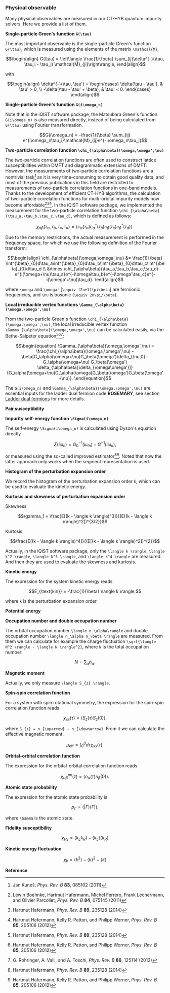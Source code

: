### Physical observable

Many physical observables are measured in our CT-HYB quantum impurity solvers. Here we provide a list of them.

**Single-particle Green's function ``G(\tau)``**

The most important observable is the single-particle Green's function ``G(\tau)``, which is measured using the elements of the matrix ``\mathcal{M}``, 
```math
\begin{align}
G(\tau) = \left\langle \frac{1}{\beta} \sum_{ij}\delta^{-}(\tau, \tau_i - \tau_j) \mathcal{M}_{ji}\right\rangle,
\end{align}
```
with
```math
\begin{align}
\delta^{-}(\tau, \tau') = 
\begin{cases} 
\delta(\tau - \tau'), & \tau' > 0, \\
-\delta(\tau - \tau' + \beta), & \tau' < 0.
\end{cases}
\end{align}
```

**Single-particle Green's function ``G(i\omega_n)``**

Note that in the iQIST software package, the Matsubara Green's function ``G(i\omega_n)`` is also measured directly, instead of being calculated from ``G(\tau)`` using Fourier transformation.

```math
G(i\omega_n) = -\frac{1}{\beta} \sum_{ij} e^{i\omega_n\tau_i}\mathcal{M}_{ij}e^{-i\omega_n\tau_j}
```

**Two-particle correlation function ``\chi_{\alpha\beta}(\omega,\omega',\nu)``**

The two-particle correlation functions are often used to construct lattice susceptibilities within DMFT and diagrammatic extensions of DMFT. However, the measurements of two-particle correlation functions are a nontrivial task[^1] as it is very time-consuming to obtain good quality data, and most of the previous publications in this field are restricted to measurements of two-particle correlation functions in one-band models. Thanks to the development of efficient CT-HYB algorithms, the calculation of two-particle correlation functions for multi-orbital impurity models now become affordable[^2][^3][^4]. In the iQIST software package, we implemented the measurement for the two-particle correlation function ``\chi_{\alpha\beta}(\tau_a,\tau_b,\tau_c,\tau_d)``, which is defined as follows:
```math
\begin{equation}
\chi_{\alpha\beta}(\tau_a,\tau_b,\tau_c,\tau_d)
= \langle c_{\alpha}(\tau_a)c^{\dagger}_{\alpha}(\tau_b)c_{\beta}(\tau_c)c^{\dagger}_{\beta}(\tau_d)\rangle.
\end{equation}
```
Due to the memory restrictions, the actual measurement is performed in the frequency space, for which we use the following definition of the Fourier transform:
```math
\begin{align}
\chi_{\alpha\beta}(\omega,\omega',\nu) &= \frac{1}{\beta}
\int^{\beta}_{0}d\tau_a\int^{\beta}_{0}d\tau_b\int^{\beta}_{0}d\tau_c\int^{\beta}_{0}d\tau_d
\\
&\times \chi_{\alpha\beta}(\tau_a,\tau_b,\tau_c,\tau_d) 
e^{i(\omega+\nu)\tau_a}e^{-i\omega\tau_b}e^{-i\omega'\tau_c}e^{-i(\omega'+\nu)\tau_d}.
\end{align}
```
where ``\omega`` and ``\omega'`` [``\equiv (2n+1)\pi\beta``] are fermionic frequencies, and ``\nu`` is bosonic (``\equiv 2n\pi/\beta``).

**Local irreducible vertex functions ``\Gamma_{\alpha\beta}(\omega,\omega',\nu)``**

From the two-particle Green's function ``\chi_{\alpha\beta}(\omega,\omega',\nu)``, the local irreducible vertex function ``\Gamma_{\alpha\beta}(\omega,\omega',\nu)`` can be calculated easily, via the Bethe-Salpeter equation[^3][^4][^5]:
```math
\begin{equation}
\Gamma_{\alpha\beta}(\omega,\omega',\nu) = 
\frac{\chi_{\alpha\beta}(\omega,\omega',\nu) 
- \beta[G_\alpha(\omega+\nu)G_\beta(\omega')\delta_{\nu,0} 
- G_\alpha(\omega+\nu) G_\beta(\omega') \delta_{\alpha\beta}\delta_{\omega\omega'}]}
{G_\alpha(\omega+\nu)G_\alpha(\omega)G_\beta(\omega')G_\beta(\omega'+\nu)}.
\end{equation}
```
The ``G(i\omega_n)`` and ``\Gamma_{\alpha\beta}(\omega,\omega',\nu)`` are essential inputs for the ladder dual fermion code **ROSEMARY**, see section [Ladder dual fermions](../ch05/ladder.md) for more details.

**Pair susceptibility**

**Impurity self-energy function ``\Sigma(i\omega_n)``**

The self-energy ``\Sigma(i\omega_n)`` is calculated using Dyson's equation directly
```math
\begin{equation}
\Sigma(i\omega_n) = G^{-1}_{0}(i\omega_n) - G^{-1}(i\omega_n),
\end{equation}
```
or measured using the so-called improved estimator[^3][^4]. Noted that now the latter approach only works when the segment representation is used. 

**Histogram of the perturbation expansion order**

We record the histogram of the perturbation expansion order ``k``, which can be used to evaluate the kinetic energy.

**Kurtosis and skewness of perturbation expansion order**

Skewness

```math
\gamma_1 = \frac{E[(k - \langle k \rangle)^3]}{(E[(k - \langle k \rangle)^2])^{3/2}}
```

Kurtosis

```math
\frac{E[(k - \langle k \rangle)^4]}{(E[(k - \langle k \rangle)^2])^{2}}
```

Actually, in the iQIST software package, only the ``\langle k \rangle``, ``\langle k^2 \rangle``, ``\langle k^3 \rangle``, and ``\langle k^4 \rangle`` are measured. And then they are used to evaluate the skewness and kurtosis.

**Kinetic energy**

The expression for the system kinetic energy reads
```math
E_{\text{kin}} = -\frac{1}{\beta} \langle k \rangle,
```
where ``k`` is the perturbation expansion order.

**Potential energy**

**Occupation number and double occupation number**

The orbital occupation number ``\langle n_\alpha\rangle`` and double occupation number ``\langle n_\alpha n_\beta \rangle`` are measured. From them we can calculate for example the charge fluctuation ``\sqrt{\langle N^2 \rangle - \langle N \rangle^2}``, where ``N`` is the total occupation number:
```math
\begin{equation}
N = \sum_{\alpha} n_{\alpha}.
\end{equation}
```

**Magnetic moment**

Actually, we only measure ``\langle S_{z} \rangle``.

**Spin-spin correlation function**

For a system with spin rotational symmetry, the expression for the spin-spin correlation function reads
```math
\begin{equation}
\chi_{ss}(\tau) = \langle S_{z}(\tau) S_{z}(0) \rangle,
\end{equation}
```
where ``S_{z} = n_{\uparrow} - n_{\downarrow}``. From it we can calculate the effective magnetic moment:
```math
\begin{equation}
\mu_{\text{eff}} = \int^{\beta}_{0}d\tau \chi_{ss}(\tau).
\end{equation}
```

**Orbital-orbital correlation function**

The expression for the orbital-orbital correlation function reads 
```math
\begin{equation}
\chi^{nn}_{\alpha\beta}(\tau) = \langle n_{\alpha}(\tau) n_{\beta}(0) \rangle.
\end{equation}
```

**Atomic state probability**

The expression for the atomic state probability is 
```math
\begin{equation}
p_{\Gamma} = \langle |\Gamma \rangle \langle \Gamma| \rangle,
\end{equation}
```
where ``\Gamma`` is the atomic state.

**Fidelity susceptibility**

```math
\chi_{\text{FS}} = \langle k_{L} k_{R} \rangle - \langle k_{L} \rangle \langle k_{R} \rangle
```

**Kinetic energy fluctuation**

```math
\chi_{\text{k}} = \langle k^2 \rangle - \langle k \rangle^2 - \langle k \rangle
```

**Reference**

[^1]: Jan Kuneš, *Phys. Rev. B* **83**, 085102 (2011)

[^2]: Lewin Boehnke, Hartmut Hafermann, Michel Ferrero, Frank Lechermann, and Olivier Parcollet, *Phys. Rev. B* **84**, 075145 (2011)

[^3]: Hartmut Hafermann, *Phys. Rev. B* **89**, 235128 (2014)

[^4]: Hartmut Hafermann, Kelly R. Patton, and Philipp Werner, *Phys. Rev. B* **85**, 205106 (2012)

[^5]: G. Rohringer, A. Valli, and A. Toschi, *Phys. Rev. B* **86**, 125114 (2012)